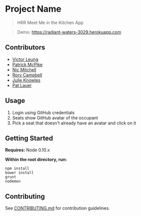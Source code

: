 # Project Name

> HRR Meet Me in the Kitchen App

> Demo: https://radiant-waters-3029.herokuapp.com

## Contributors

- [Victor Leung](https://github.com/victorleungtw)
- [Patrick McPike](https://github.com/mcpike)
- [Nic Mitchell](https://github.com/nicmitchell)
- [Rory Campbell](https://github.com/roryc89)
- [Julie Knowles](https://github.com/JulieMarie)
- [Pat Lauer](https://github.com/plauer) 

## Usage

1. Login using GitHub credentials
1. Seats show GitHub avatar of the occupant
1. Pick a seat that doesn't already have an avatar and click on it

## Getting Started

**Requires:** Node 0.10.x

**Within the root directory, run:**

    npm install
    bower install
    grunt
    nodemon


## Contributing

See [CONTRIBUTING.md](CONTRIBUTING.md) for contribution guidelines.
